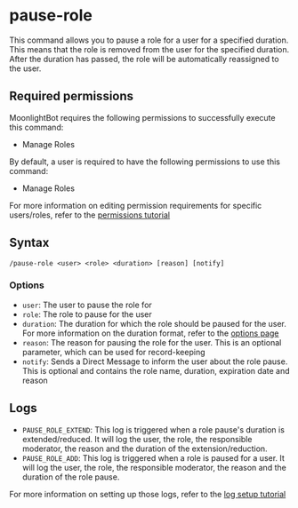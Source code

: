 # pause-role

This command allows you to pause a role for a user for a specified duration. This means that the role is removed from
the user for the specified duration. After the duration has passed, the role will be automatically reassigned to the
user.

## Required permissions

MoonlightBot requires the following permissions to successfully execute this command:

* Manage Roles

By default, a user is required to have the following permissions to use this command:

* Manage Roles

For more information on editing permission requirements for specific users/roles, refer to
the [permissions tutorial](/start-up/permission-tutorial.md)

## Syntax

```text
/pause-role <user> <role> <duration> [reason] [notify]
```

### Options

* `user`: The user to pause the role for
* `role`: The role to pause for the user
* `duration`: The duration for which the role should be paused for the user. For more information on the duration
  format, refer to the [options page](/start-up/options.md#durations)
* `reason`: The reason for pausing the role for the user. This is an optional parameter, which can be used for
  record-keeping
* `notify`: Sends a Direct Message to inform the user about the role pause. This is optional and contains the role name, duration, expiration date and reason

## Logs

* `PAUSE_ROLE_EXTEND`: This log is triggered when a role pause's duration is extended/reduced.
  It will log the user, the role, the responsible moderator, the reason and the duration of the extension/reduction.
* `PAUSE_ROLE_ADD`: This log is triggered when a role is paused for a user.
  It will log the user, the role, the responsible moderator, the reason and the duration of the role pause.

For more information on setting up those logs, refer to the [log setup tutorial](/README.md#logging)
